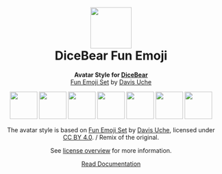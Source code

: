 <h1 align="center"><img src="https://www.dicebear.com/logo-readme.svg" width="96" /> <br />DiceBear Fun Emoji</h1>
<p align="center">
  <strong>Avatar Style for <a href="https://www.dicebear.com/">DiceBear</a></strong><br />
  <a href="https://www.figma.com/community/file/968125295144990435">Fun Emoji Set</a> by <a href="https://www.instagram.com/davedirect3/">Davis Uche</a>
</p>

<p align="center">
  <img src="https://api.dicebear.com/6.x/fun-emoji/svg?seed=Mimi" width="64" />
  <img src="https://api.dicebear.com/6.x/fun-emoji/svg?seed=Sasha" width="64" />
  <img src="https://api.dicebear.com/6.x/fun-emoji/svg?seed=Lilly" width="64" />
  <img src="https://api.dicebear.com/6.x/fun-emoji/svg?seed=Tigger" width="64" />
  <img src="https://api.dicebear.com/6.x/fun-emoji/svg?seed=Bella" width="64" />
  <img src="https://api.dicebear.com/6.x/fun-emoji/svg?seed=Zoe" width="64" />
  <img src="https://api.dicebear.com/6.x/fun-emoji/svg?seed=Kitty" width="64" />
</p>

<p align="center">
  The avatar style is based on <a href="https://www.figma.com/community/file/968125295144990435">Fun Emoji Set</a> by
  <a href="https://www.instagram.com/davedirect3/">Davis Uche</a>, licensed under
  <a href="https://creativecommons.org/licenses/by/4.0/">CC BY 4.0</a>. / Remix of the original.
</p>
<p align="center">
  See <a href="https://www.dicebear.com/licenses">license overview</a> for more information.
</p>

<p align="center">
  <a href="https://www.dicebear.com/styles/fun-emoji">
    Read Documentation
  </a>
</p>
